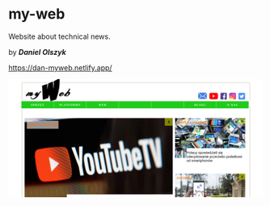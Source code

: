 # my-web

Website about technical news. 

by ***Daniel Olszyk***

https://dan-myweb.netlify.app/


![](my-web.png "Zrzut ekranu")
